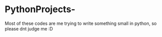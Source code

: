 # PythonProjects-

Most of these codes are me trying to write something small in python, so please dnt judge me :D
